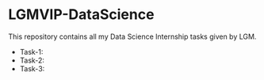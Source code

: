 
# LGMVIP-DataScience
This repository contains all my Data Science Internship tasks given by LGM.
- Task-1:
- Task-2:
- Task-3:
